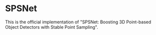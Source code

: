 # SPSNet
This is the official implementation of "SPSNet: Boosting 3D Point-based Object Detectors with Stable Point Sampling".
